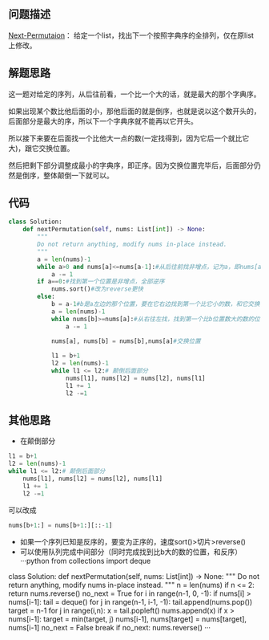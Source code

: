 ## 问题描述
[Next-Permutaion](https://leetcode.com/problems/next-permutation/ )：
给定一个list，找出下一个按照字典序的全排列，仅在原list上修改。

## 解题思路
这一题对给定的序列，从后往前看，一个比一个大的话，就是最大的那个字典序。

如果出现某个数比他后面的小，那他后面的就是倒序，也就是说以这个数开头的，后面部分是最大的序，所以下一个字典序就不能再以它开头。

所以接下来要在后面找一个比他大一点的数(一定找得到，因为它后一个就比它大)，跟它交换位置。

然后把剩下部分调整成最小的字典序，即正序。因为交换位置完毕后，后面部分仍然是倒序，整体颠倒一下就可以。


## 代码
```python
class Solution:
    def nextPermutation(self, nums: List[int]) -> None:
        """
        Do not return anything, modify nums in-place instead.
        """
        a = len(nums)-1
        while a>0 and nums[a]<=nums[a-1]:#从后往前找非增点，记为a，即nums[a]是局部极大点。
            a -= 1
        if a==0:#找到第一个位置是非增点，全部逆序
            nums.sort()#改为reverse更快
        else:
            b = a-1#b是a左边的那个位置，要在它右边找到第一个比它小的数，和它交换
            a = len(nums)-1
            while nums[b]>=nums[a]:#从右往左找，找到第一个比b位置数大的数的位置a
                a -= 1
                
            nums[a], nums[b] = nums[b],nums[a]#交换位置

            l1 = b+1
            l2 = len(nums)-1
            while l1 <= l2:# 颠倒后面部分
                nums[l1], nums[l2] = nums[l2], nums[l1]
                l1 += 1
                l2 -=1
```
## 其他思路
- 在颠倒部分
```python
l1 = b+1
l2 = len(nums)-1
while l1 <= l2:# 颠倒后面部分
    nums[l1], nums[l2] = nums[l2], nums[l1]
    l1 += 1
    l2 -=1
```
可以改成
```python
nums[b+1:] = nums[b+1:][::-1]
```
- 如果一个序列已知是反序的，要变为正序的，速度sort()>切片>reverse()
- 可以使用队列完成中间部分（同时完成找到比b大的数的位置，和反序）
···python
from collections import deque

class Solution:
    def nextPermutation(self, nums: List[int]) -> None:
        """
        Do not return anything, modify nums in-place instead.
        """
        n = len(nums)
        if n <= 2:
            return nums.reverse()
        no_next = True
        for i in range(n-1, 0, -1):
            if nums[i] > nums[i-1]:
                tail = deque()
                for j in range(n-1, i-1, -1):
                    tail.append(nums.pop())
                target = n-1
                for j in range(i,n):
                    x = tail.popleft()
                    nums.append(x)
                    if x > nums[i-1]:
                        target = min(target, j)
                nums[i-1], nums[target] = nums[target], nums[i-1]
                no_next = False
                break
        if no_next:
            nums.reverse()
···
